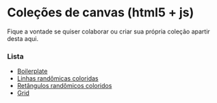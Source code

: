 Coleções de canvas (html5 + js)
==============================

Fique a vontade se quiser colaborar ou criar sua própria coleção apartir desta aqui.


### Lista

- [Boilerplate](/boilerplate/readme.md)
- [Linhas randômicas coloridas](linhas-rando-coloridas/readme.md)
- [Retângulos randômicos coloridos](https://github.com/devfuria/canvas/tree/master/retangulos-rando)
- [Grid](https://github.com/devfuria/canvas/tree/master/grid)